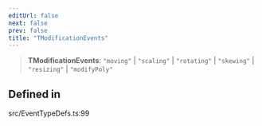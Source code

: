 ```yaml
---
editUrl: false
next: false
prev: false
title: "TModificationEvents"
---
```


> **TModificationEvents**: `"moving"` \| `"scaling"` \| `"rotating"` \| `"skewing"` \| `"resizing"` \| `"modifyPoly"`

## Defined in

src/EventTypeDefs.ts:99
